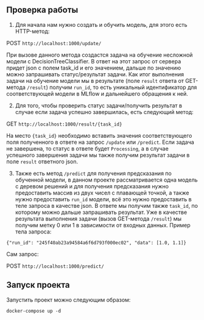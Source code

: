 ## Проверка работы

1. Для начала нам нужно создать и обучить модель, для этого есть HTTP-метод:

POST `http://localhost:1000/update/`

При вызове данного метода создастся задача на обучение несложной модели с DecisionTreeClassifier.
В ответ на этот запрос от сервера придет json с полем task_id и его значением, дальше по значению можно запрашивать статус/результат задачи. Как итог выполнения задачи на обучение модели мы в результате (поле `result` ответа от GET-метода `/result`) получим `run_id`, то есть уникальный идентификатор для соответствующей модели в MLflow и дальнейшего обращения к ней.

2. Для того, чтобы проверить статус задачи/получить результат в случае если задача успешно завершилась, есть следующий метод:

GET `http://localhost:1000/result/{task_id}`

На место `{task_id}` необходимо вставить значения соответствующего поля полученного в ответе на запрос `/update` или `/predict`. Если задача не завершена, то статус в ответе будет `Processing`, а в случае успешного завершения задачи мы также получим результат задачи в поле `result` ответного json.

3. Также есть метод `/predict` для получения предсказания по обученной модели, в данном проекте рассматривается одна модель с деревом решений и для получения предсказания нужно предоставить массив из двух чисел с плавающей точкой, а также нужно предоставить `run_id` модели, всё это нужно предоставить в теле запроса в качестве json. В ответе мы получим также `task_id`, по которому можно дальше запрашивать результат. Уже в качестве результата выполнения задачи (вызов GET-метода `/result`) мы получим метку 0 или 1 в зависимости от входных данных. Пример тела запроса:

`{"run_id": "245f40ab23a94584a6f6d793f000ec02", "data": [1.0, 1.1]}`

Сам запрос:

POST `http://localhost:1000/predict/`


## Запуск проекта

Запустить проект можно следующим образом:  

`docker-compose up -d`
